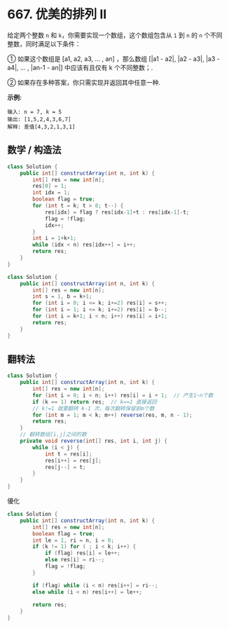 # 667. 优美的排列 II

给定两个整数 `n` 和 `k`，你需要实现一个数组，这个数组包含从 `1` 到 `n` 的 `n` 个不同整数，同时满足以下条件：

① 如果这个数组是 [a1, a2, a3, ... , an] ，那么数组 [|a1 - a2|, |a2 - a3|, |a3 - a4|, ... , |an-1 - an|] 中应该有且仅有 k 个不同整数；.

② 如果存在多种答案，你只需实现并返回其中任意一种.

**示例:**

```
输入: n = 7, k = 5
输出: [1,5,2,4,3,6,7]
解释: 差值[4,3,2,1,3,1]
```



## 数学 / 构造法

```java
class Solution {
    public int[] constructArray(int n, int k) {
        int[] res = new int[n];
        res[0] = 1;
        int idx = 1;
        boolean flag = true;
        for (int t = k; t > 0; t--) {
            res[idx] = flag ? res[idx-1]+t : res[idx-1]-t;
            flag = !flag;
            idx++;
        }
        int i = 1+k+1;
        while (idx < n) res[idx++] = i++;
        return res;
    }
}
```

```java
class Solution {
    public int[] constructArray(int n, int k) {
        int[] res = new int[n];
        int s = 1, b = k+1;
        for (int i = 0; i <= k; i+=2) res[i] = s++;
        for (int i = 1; i <= k; i+=2) res[i] = b--;
        for (int i = k+1; i < n; i++) res[i] = i+1;
        return res;
    }
}
```

## 翻转法

```java
class Solution {
    public int[] constructArray(int n, int k) {
        int[] res = new int[n];
        for (int i = 0; i < n; i++) res[i] = i + 1;  // 产生1~n个数
        if (k == 1) return res;  // k==1 直接返回
        // k!=1 就要翻转 k-1 次，每次翻转保留前m个数
        for (int m = 1; m < k; m++) reverse(res, m, n - 1);
        return res;
    }
    // 翻转数组[i,j]之间的数
    private void reverse(int[] res, int i, int j) {
        while (i < j) {
            int t = res[i];
            res[i++] = res[j];
            res[j--] = t;
        }
    }
}
```



優化

```java
class Solution {
    public int[] constructArray(int n, int k) {
        int[] res = new int[n];
        boolean flag = true;
        int le = 1, ri = n, i = 0;
        if (k != 1) for ( ; i < k; i++) {
            if (flag) res[i] = le++;
            else res[i] = ri--;
            flag = !flag;
        }

        if (flag) while (i < n) res[i++] = ri--;
        else while (i < n) res[i++] = le++;
        
        return res;
    }
}
```

#